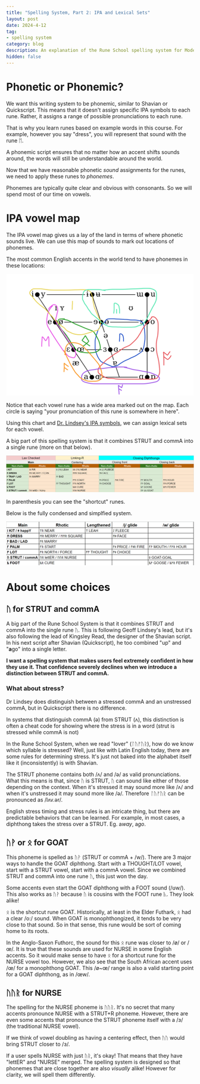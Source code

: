 ```yaml
---
title: "Spelling System, Part 2: IPA and Lexical Sets"
layout: post
date: 2024-4-12
tag:
- spelling system
category: blog
description: An explanation of the Rune School spelling system for Modern English Futhorc
hidden: false
---
```


# Phonetic or Phonemic?

We want this writing system to be phonemic, similar to Shavian or Quickscript. This means that it doesn't assign specific IPA symbols to each rune. Rather, it assigns a range of possible pronunciations to each rune.

That is why you learn runes based on example words in this course. For example, however you say "dress", you will represent that sound with the rune ᛖ.

A phonemic script ensures that no matter how an accent shifts sounds around, the words will still be understandable around the world.

Now that we have reasonable phonetic *sound* assignments for the runes, we need to apply these runes to *phonemes*. 

Phonemes are typically quite clear and obvious with consonants. So we will spend most of our time on vowels.

# IPA vowel map

The IPA vowel map gives us a lay of the land in terms of where phonetic sounds live. We can use this map of sounds to mark out locations of phonemes.

The most common English accents in the world tend to have phonemes in these locations:

![IPA vowel map](/assets/images/runeSchool2IPAmapNoSchwa.png)

Notice that each vowel rune has a wide area marked out on the map. Each circle is saying "your pronunciation of this rune is somewhere in here".

Using this chart and [Dr. Lindsey's IPA symbols](/version-2/#lindsey-vowels), we can assign lexical sets for each vowel.

A big part of this spelling system is that it combines STRUT and commA into a single rune (more on that below).

![Rune School Lexical Sets](/assets/images/BoboLexicalSets.png)

In parenthesis you can see the "shortcut" runes. 

Below is the fully condensed and simplfied system.

![Rune School Lexical Sets Simplified](/assets/images/BoboLexicalSetsSimplified.png)

# About some choices

## ᚢ for STRUT and commA

A big part of the Rune School System is that it combines STRUT and commA into the single rune ᚢ. This is following Geoff Lindsey's lead, but it's also following the lead of Kingsley Read, the designer of the Shavian script. In his next script after Shavian (Quickscript), he too combined "up" and "**a**go" into a single letter.

**I want a spelling system that makes users feel extremely confident in how they use it. That confidence severely declines when we introduce a distinction between STRUT and commA.**

### What about stress?

Dr Lindsey does distinguish between a stressed commA and an unstressed commA, but in Quickscript there is no difference.

In systems that distinguish commA (ə) from STRUT (ʌ), this distinction is often a cheat code for showing where the stress is in a word (strut is stressed while commA is not)

In the Rune School System, when we read "lover" (ᛚᚢᚠᚢᚱ), how do we know which syllable is stressed? Well, just like with Latin English today, there are some rules for determining stress. It's just not baked into the alphabet itself like it (inconsistently) is with Shavian. 

The STRUT phoneme contains both /ʌ/ and /ə/ as valid pronunciations. What this means is that, since ᚢ is STRUT, ᚢ can sound like either of those depending on the context. When it's stressed it may sound more like /ʌ/ and when it's unstressed it may sound more like /ə/. Therefore ᛚᚢᚠᚢᚱ can be pronounced as /lʌv.ər/.

English stress timing and stress rules is an intricate thing, but there are predictable behaviors that can be learned. For example, in most cases, a diphthong takes the stress over a STRUT. Eg. a*way*, a*go*.

## ᚢᚹ or ᛟ for GOAT

This phoneme is spelled as ᚢᚹ (STRUT or commA + /w/). There are 3 major ways to handle the GOAT diphthong. Start with a THOUGHT/LOT vowel, start with a STRUT vowel, start with a commA vowel. Since we combined STRUT and commA into one rune ᚢ, this just won the day.

Some accents even start the GOAT diphthong with a FOOT sound (/ʊw/). This also works as ᚢᚹ because ᚢ is cousins with the FOOT rune ᚣ. They look alike!

ᛟ is the shortcut rune GOAT. Historically, at least in the Elder Futhark, ᛟ had a clear /o:/ sound. When GOAT is monophthongized, it tends to be very close to that sound. So in that sense, this rune would be sort of coming home to its roots.

In the Anglo-Saxon Futhorc, the sound for this ᛟ rune was closer to /ø/ or /œ/. It is true that these sounds are used for NURSE in some English accents. So it would make sense to have ᛟ for a shortcut rune for the NURSE vowel too. However, we also see that the South African accent uses /œ/ for a monophthong GOAT. This /ø~œ/ range is also a valid starting point for a GOAT diphthong, as in /œw/.


## ᚢᚢᚱ for NURSE

The spelling for the NURSE phoneme is ᚢᚢᚱ. It's no secret that many accents pronounce NURSE with a STRUT+R phoneme. However, there are even some accents that pronounce the STRUT phoneme itself with a /ɜ/ (the traditional NURSE vowel). 

If we think of vowel doubling as having a centering effect, then ᚢᚢ would bring STRUT closer to /ɜ/.

If a user spells NURSE with just ᚢᚱ, it's okay! That means that they have "lettER" and "NURSE" merged. The spelling system is designed so that phonemes that are close together are also *visually* alike! However for clarity, we will spell them differently.

